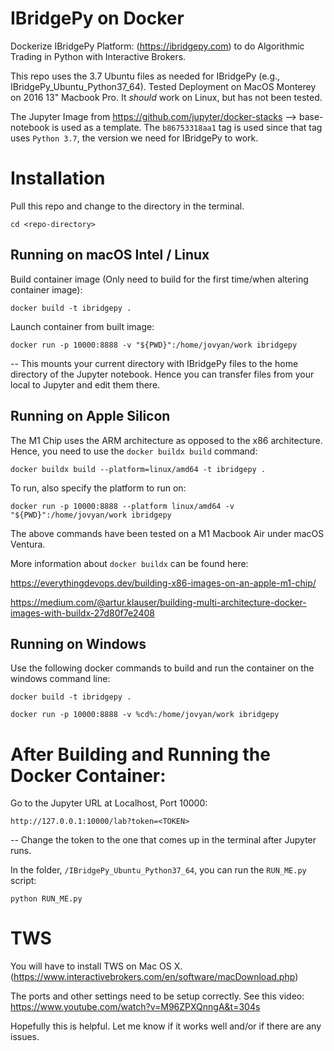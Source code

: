 # IBridgePy on Docker 

Dockerize IBridgePy Platform: (https://ibridgepy.com) to do Algorithmic Trading in Python with Interactive Brokers.

This repo uses the 3.7 Ubuntu files as needed for IBridgePy (e.g., IBridgePy_Ubuntu_Python37_64). Tested Deployment on MacOS Monterey on 2016 13" Macbook Pro. It *should* work on Linux, but has not been tested.

The Jupyter Image from https://github.com/jupyter/docker-stacks --> base-notebook is used as a template. The `b86753318aa1` tag is used since that tag uses `Python 3.7`, the version we need for IBridgePy to work.

# Installation

 Pull this repo and change to the directory in the terminal.
 
 ```cd <repo-directory>```

## Running on macOS Intel / Linux
 Build container image (Only need to build for the first time/when altering container image):
 
 ```docker build -t ibridgepy .```

 Launch container from built image:
 
 ```docker run -p 10000:8888 -v "${PWD}":/home/jovyan/work ibridgepy```
 
-- This mounts your current directory with IBridgePy files to the home directory of the Jupyter notebook. Hence you can transfer files from your local to Jupyter and edit them there.

## Running on Apple Silicon
The M1 Chip uses the ARM architecture as opposed to the x86 architecture. Hence, you need to use the `docker buildx build` command:

```
docker buildx build --platform=linux/amd64 -t ibridgepy .
```
To run, also specify the platform to run on:
```
docker run -p 10000:8888 --platform linux/amd64 -v "${PWD}":/home/jovyan/work ibridgepy
```

The above commands have been tested on a M1 Macbook Air under macOS Ventura.

More information about `docker buildx` can be found here:

https://everythingdevops.dev/building-x86-images-on-an-apple-m1-chip/

https://medium.com/@artur.klauser/building-multi-architecture-docker-images-with-buildx-27d80f7e2408

## Running on Windows
Use the following docker commands to build and run the container on the windows command line:

 ```docker build -t ibridgepy .```

```
docker run -p 10000:8888 -v %cd%:/home/jovyan/work ibridgepy
```

# After Building and Running the Docker Container:
Go to the Jupyter URL at Localhost, Port 10000:

```http://127.0.0.1:10000/lab?token=<TOKEN>```

-- Change the token to the one that comes up in the terminal after Jupyter runs.

In the folder, `/IBridgePy_Ubuntu_Python37_64`, you can run the `RUN_ME.py` script:

`python RUN_ME.py`


# TWS
You will have to install TWS on Mac OS X. (https://www.interactivebrokers.com/en/software/macDownload.php)

The ports and other settings need to be setup correctly. See this video: https://www.youtube.com/watch?v=M96ZPXQnngA&t=304s

Hopefully this is helpful. Let me know if it works well and/or if there are any issues.
